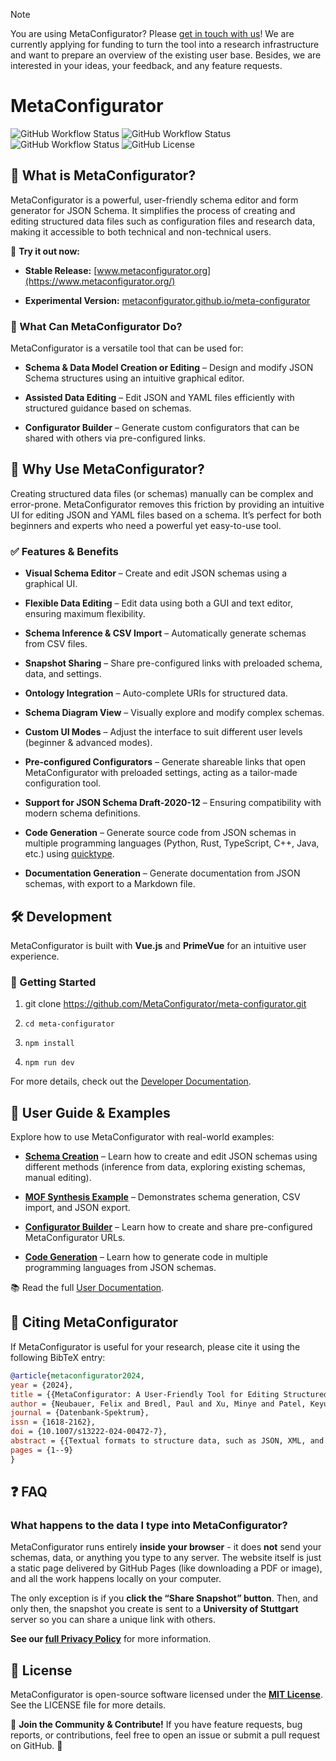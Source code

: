 > [!NOTE]  
> You are using MetaConfigurator? Please [get in touch with us](https://forms.gle/MHKvrkMfdymH8TDs5)! We are currently applying for funding to turn the tool into a research infrastructure and want to prepare an overview of the existing user base. Besides, we are interested in your ideas, your feedback, and any feature requests.


MetaConfigurator
================

![GitHub Workflow Status](https://img.shields.io/github/actions/workflow/status/MetaConfigurator/meta-configurator/e2e.yml?label=End%20to%20End%20Tests)
![GitHub Workflow Status](https://img.shields.io/github/actions/workflow/status/MetaConfigurator/meta-configurator/npm-test.yml?label=Unit%20Tests)
![GitHub Workflow Status](https://img.shields.io/github/actions/workflow/status/MetaConfigurator/meta-configurator/github-pages.yml?label=Github%20Pages%20Build)
![GitHub License](https://img.shields.io/github/license/MetaConfigurator/meta-configurator)


🚀 What is MetaConfigurator?
----------------------------

MetaConfigurator is a powerful, user-friendly schema editor and form generator for JSON Schema. It simplifies the process of creating and editing structured data files such as configuration files and research data, making it accessible to both technical and non-technical users.

🔗 **Try it out now:**

*   **Stable Release:** [www.metaconfigurator.org](https://www.metaconfigurator.org/)

*   **Experimental Version:** [metaconfigurator.github.io/meta-configurator](https://metaconfigurator.github.io/meta-configurator/)


### 🎯 What Can MetaConfigurator Do?

MetaConfigurator is a versatile tool that can be used for:

*   **Schema & Data Model Creation or Editing** – Design and modify JSON Schema structures using an intuitive graphical editor.

*   **Assisted Data Editing** – Edit JSON and YAML files efficiently with structured guidance based on schemas.

*   **Configurator Builder** – Generate custom configurators that can be shared with others via pre-configured links.


🌟 Why Use MetaConfigurator?
----------------------------

Creating structured data files (or schemas) manually can be complex and error-prone. MetaConfigurator removes this friction by providing an intuitive UI for editing JSON and YAML files based on a schema. It’s perfect for both beginners and experts who need a powerful yet easy-to-use tool.

### ✅ Features & Benefits

*   **Visual Schema Editor** – Create and edit JSON schemas using a graphical UI.

*   **Flexible Data Editing** – Edit data using both a GUI and text editor, ensuring maximum flexibility.

*   **Schema Inference & CSV Import** – Automatically generate schemas from CSV files.

*   **Snapshot Sharing** – Share pre-configured links with preloaded schema, data, and settings.

*   **Ontology Integration** – Auto-complete URIs for structured data.

*   **Schema Diagram View** – Visually explore and modify complex schemas.

*   **Custom UI Modes** – Adjust the interface to suit different user levels (beginner & advanced modes).

*   **Pre-configured Configurators** – Generate shareable links that open MetaConfigurator with preloaded settings, acting as a tailor-made configuration tool.

*   **Support for JSON Schema Draft-2020-12** – Ensuring compatibility with modern schema definitions.

*   **Code Generation** – Generate source code from JSON schemas in multiple programming languages (Python, Rust, TypeScript, C++, Java, etc.) using [quicktype](https://github.com/glideapps/quicktype/).

*   **Documentation Generation** – Generate documentation from JSON schemas, with export to a Markdown file.

🛠️ Development
---------------

MetaConfigurator is built with **Vue.js** and **PrimeVue** for an intuitive user experience.

### 🔧 Getting Started

1.  git clone https://github.com/MetaConfigurator/meta-configurator.git

2.  `cd meta-configurator`

3.  `npm install`

4.  `npm run dev`


For more details, check out the [Developer Documentation](./documentation_developer).

📖 User Guide & Examples
------------------------

Explore how to use MetaConfigurator with real-world examples:

*   **[Schema Creation](./documentation_user/examples/schema_creation)** – Learn how to create and edit JSON schemas using different methods (inference from data, exploring existing schemas, manual editing).

*   **[MOF Synthesis Example](./documentation_user/examples/mof_synthesis)** – Demonstrates schema generation, CSV import, and JSON export.

*   **[Configurator Builder](./documentation_user/examples/configurator_building)** – Learn how to create and share pre-configured MetaConfigurator URLs.

*   **[Code Generation](./documentation_user/examples/code_generation)** – Learn how to generate code in multiple programming languages from JSON schemas.



📚 Read the full [User Documentation](./documentation_user).

📄 Citing MetaConfigurator
--------------------------

If MetaConfigurator is useful for your research, please cite it using the following BibTeX entry:

```bibtex
@article{metaconfigurator2024, 
year = {2024}, 
title = {{MetaConfigurator: A User-Friendly Tool for Editing Structured Data Files}}, 
author = {Neubauer, Felix and Bredl, Paul and Xu, Minye and Patel, Keyuriben and Pleiss, Jürgen and Uekermann, Benjamin}, 
journal = {Datenbank-Spektrum}, 
issn = {1618-2162}, 
doi = {10.1007/s13222-024-00472-7}, 
abstract = {{Textual formats to structure data, such as JSON, XML, and YAML, are widely used for structuring data in various domains, from configuration files to research data. However, manually editing data in these formats can be complex and time-consuming. Graphical user interfaces (GUIs) can significantly reduce manual efforts and assist the user in editing the files, but developing a file-format-specific GUI requires substantial development and maintenance efforts. To address this challenge, we introduce MetaConfigurator: an open-source web application that generates its GUI depending on a given schema. Our approach differs from other schema-to-UI approaches in three key ways: 1) It offers a unified view that combines the benefits of both GUIs and text editors, 2) it enables schema editing within the same tool, and 3) it supports advanced schema features, including conditions and constraints. In this paper, we discuss the design and implementation of MetaConfigurator, backed by insights from a small-scale qualitative user study. The results indicate the effectiveness of our approach in retrieving information from data and schemas and in editing them.}}, 
pages = {1--9}
}
```

❓ FAQ
------

### What happens to the data I type into MetaConfigurator?

MetaConfigurator runs entirely **inside your browser** - it does **not** send your schemas, data, or anything you type to any server. The website itself is just a static page delivered by GitHub Pages (like downloading a PDF or image), and all the work happens locally on your computer.

The only exception is if you **click the “Share Snapshot” button**. Then, and only then, the snapshot you create is sent to a **University of Stuttgart** server so you can share a unique link with others.

**See our [full Privacy Policy](PRIVACY.md)** for more information.

📝 License
----------

MetaConfigurator is open-source software licensed under the **[MIT License](LICENSE)**.
See the LICENSE file for more details.

🔗 **Join the Community & Contribute!** If you have feature requests, bug reports, or contributions, feel free to open an issue or submit a pull request on GitHub. 🚀
